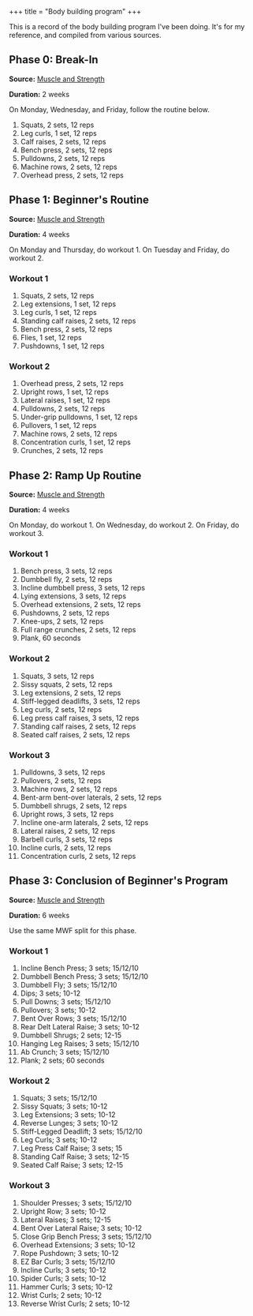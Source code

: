 +++
title = "Body building program"
+++

This is a record of the body building program I've been doing. It's for my reference, and compiled from various sources.

## Phase 0: Break-In

**Source:** [Muscle and Strength](https://www.muscleandstrength.com/workouts/start-from-scratch-beginner-workout)

**Duration:** 2 weeks

On Monday, Wednesday, and Friday, follow the routine below.

1. Squats, 2 sets, 12 reps
2. Leg curls, 1 set, 12 reps
3. Calf raises, 2 sets, 12 reps
4. Bench press, 2 sets, 12 reps
5. Pulldowns, 2 sets, 12 reps
6. Machine rows, 2 sets, 12 reps
7. Overhead press, 2 sets, 12 reps

## Phase 1: Beginner's Routine

**Source:** [Muscle and Strength](https://www.muscleandstrength.com/workouts/start-from-scratch-beginner-workout)

**Duration:** 4 weeks

On Monday and Thursday, do workout 1. On Tuesday and Friday, do workout 2.

### Workout 1

1. Squats, 2 sets, 12 reps
2. Leg extensions, 1 set, 12 reps
3. Leg curls, 1 set, 12 reps
4. Standing calf raises, 2 sets, 12 reps
5. Bench press, 2 sets, 12 reps
6. Flies, 1 set, 12 reps
7. Pushdowns, 1 set, 12 reps

### Workout 2

1. Overhead press, 2 sets, 12 reps
2. Upright rows, 1 set, 12 reps
3. Lateral raises, 1 set, 12 reps
4. Pulldowns, 2 sets, 12 reps
5. Under-grip pulldowns, 1 set, 12 reps
6. Pullovers, 1 set, 12 reps
7. Machine rows, 2 sets, 12 reps
8. Concentration curls, 1 set, 12 reps
9. Crunches, 2 sets, 12 reps

## Phase 2: Ramp Up Routine

**Source:** [Muscle and Strength](https://www.muscleandstrength.com/workouts/start-from-scratch-phase-2)

**Duration:** 4 weeks

On Monday, do workout 1. On Wednesday, do workout 2. On Friday, do workout 3.

### Workout 1

1. Bench press, 3 sets, 12 reps
2. Dumbbell fly, 2 sets, 12 reps
3. Incline dumbbell press, 3 sets, 12 reps
4. Lying extensions, 3 sets, 12 reps
5. Overhead extensions, 2 sets, 12 reps
6. Pushdowns, 2 sets, 12 reps
7. Knee-ups, 2 sets, 12 reps
8. Full range crunches, 2 sets, 12 reps
9. Plank, 60 seconds

### Workout 2

1. Squats, 3 sets, 12 reps
2. Sissy squats, 2 sets, 12 reps
3. Leg extensions, 2 sets, 12 reps
4. Stiff-legged deadlifts, 3 sets, 12 reps
5. Leg curls, 2 sets, 12 reps
6. Leg press calf raises, 3 sets, 12 reps
7. Standing calf raises, 2 sets, 12 reps
8. Seated calf raises, 2 sets, 12 reps

### Workout 3

1. Pulldowns, 3 sets, 12 reps
2. Pullovers, 2 sets, 12 reps
3. Machine rows, 2 sets, 12 reps
4. Bent-arm bent-over laterals, 2 sets, 12 reps
5. Dumbbell shrugs, 2 sets, 12 reps
6. Upright rows, 3 sets, 12 reps
7. Incline one-arm laterals, 2 sets, 12 reps
8. Lateral raises, 2 sets, 12 reps
9. Barbell curls, 3 sets, 12 reps
10. Incline curls, 2 sets, 12 reps
11. Concentration curls, 2 sets, 12 reps

## Phase 3: Conclusion of Beginner's Program

**Source:** [Muscle and Strength](https://www.muscleandstrength.com/workouts/start-from-scratch-phase-3)

**Duration:** 6 weeks

Use the same MWF split for this phase.

### Workout 1

1. Incline Bench Press; 3 sets; 15/12/10
2. Dumbbell Bench Press; 3 sets; 15/12/10
3. Dumbbell Fly; 3 sets; 15/12/10
4. Dips; 3 sets; 10-12
5. Pull Downs; 3 sets; 15/12/10
6. Pullovers; 3 sets; 10-12
7. Bent Over Rows; 3 sets; 15/12/10
8. Rear Delt Lateral Raise; 3 sets; 10-12
9. Dumbbell Shrugs; 2 sets; 12-15
10. Hanging Leg Raises; 3 sets; 15/12/10
11. Ab Crunch; 3 sets; 15/12/10
12. Plank; 2 sets; 60 seconds

### Workout 2

1. Squats; 3 sets; 15/12/10
2. Sissy Squats; 3 sets; 10-12
3. Leg Extensions; 3 sets; 10-12
4. Reverse Lunges; 3 sets; 10-12
5. Stiff-Legged Deadlift; 3 sets; 15/12/10
6. Leg Curls; 3 sets; 10-12
7. Leg Press Calf Raise; 3 sets; 15
8. Standing Calf Raise; 3 sets; 12-15
9. Seated Calf Raise; 3 sets; 12-15

### Workout 3

1. Shoulder Presses; 3 sets; 15/12/10
2. Upright Row; 3 sets; 10-12
3. Lateral Raises; 3 sets; 12-15
4. Bent Over Lateral Raise; 3 sets; 10-12
5. Close Grip Bench Press; 3 sets; 15/12/10
6. Overhead Extensions; 3 sets; 10-12
7. Rope Pushdown; 3 sets; 10-12
8. EZ Bar Curls; 3 sets; 15/12/10
9. Incline Curls; 3 sets; 10-12
10. Spider Curls; 3 sets; 10-12
11. Hammer Curls; 3 sets; 10-12
12. Wrist Curls; 2 sets; 10-12
13. Reverse Wrist Curls; 2 sets; 10-12

